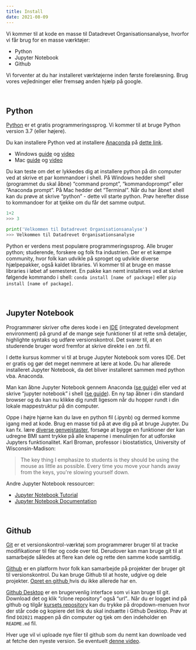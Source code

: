 ```yaml
---
title: Install
date: 2021-08-09
---
```


Vi kommer til at kode en masse til Datadrevet Organisationsanalyse, hvorfor vi får brug for en masse værktøjer:
- Python
- Jupyter Notebook
- Github

Vi forventer at du har installeret værktøjerne inden første forelæsning. Brug vores vejledninger eller fremsøg anden hjælp på google. 

&nbsp;
## Python
[Python](https://www.python.org/) er et gratis programmeringssprog. Vi kommer til at bruge Python version 3.7 (eller højere). 

Du kan installere Python ved at installere [Anaconda](https://docs.anaconda.com/anaconda/) på [dette link](https://www.anaconda.com/distribution/#download-section). 
- Windows [guide](https://docs.anaconda.com/anaconda/install/windows/) og [video](https://www.youtube.com/watch?v=Vt6loGK9Adc)
- Mac [guide](https://docs.anaconda.com/anaconda/install/mac-os/) og [video](https://www.youtube.com/watch?v=OOFONKvaz0A)

Du kan teste om det er lykkedes dig at installere python på din computer ved at skrive et par kommandoer i shell. På Windows hedder shell (programmet du skal åbne) “command prompt”, “kommandoprompt” eller “Anaconda prompt”. På Mac hedder det “Terminal”.  Når du har åbnet shell kan du prøve at skrive “python” - dette vil starte python. Prøv herefter disse to kommandoer for at tjekke om du får det samme output. 

```python
1+2
>>> 3
```

```python
print('Velkommen til Datadrevet Organisationsanalyse')
>>> Velkommen til Datadrevet Organisationsanalyse
```

Python er verdens mest populære programmeringssprog. Alle bruger python; studerende, forskere og folk fra industrien. Der er et kæmpe community, hvor folk kan udvikle på sproget og udvikle diverse hjælpepakker, også kaldet libraries. Vi kommer til at bruge en masse libraries i løbet af semesteret. En pakke kan nemt installeres ved at skrive følgende kommando i shell:
`conda install [name of package]` eller `pip install [name of package]`.


&nbsp;
## Jupyter Notebook
Programmører skriver ofte deres kode i en [IDE](https://en.wikipedia.org/wiki/Integrated_development_environment) (integrated development environment) på grund af de mange seje funktioner til at rette små detaljer, highlighte syntaks og udføre versionskontrol. Det svarer til, at en studerende bruger word fremfor at skrive direkte i en .txt fil. 

I dette kursus kommer vi til at bruge Jupyter Notebook som vores IDE. Det er gratis og gør det meget nemmere at lære at kode. Du har allerede installeret Jupyter Notebook, da det bliver installeret sammen med python vba. Anaconda. 

Man kan åbne Jupyter Notebook gennem Anaconda ([se guide](https://docs.anaconda.com/anaconda/user-guide/getting-started/)) eller ved at skrive “jupyter notebook” i shell ([se guide](https://jupyter-notebook-beginner-guide.readthedocs.io/en/latest/execute.html)). En ny tap åbner i din standard browser og du kan nu klikke dig rundt ligesom når du hopper rundt i din lokale mappestruktur på din computer. 

Oppe i højre hjørne kan du lave en python fil (.ipynb) og dermed komme igang med at kode. Brug en masse tid på at øve dig på at bruge Jupyter. Du kan fx. lære [diverse genvejstaster](),  forsøge at bygge en funktioner der kan udregne BMI samt trykke på alle knaperne i menulinjen for at udforske Jupyters funktionalitet. Karl Broman, professor i biostatistics, University of Wisconsin-Madison: 

> The key thing I emphasize to students is they should be using the mouse as little as possible. Every time you move your hands away from the keys, you're slowing yourself down.

Andre Jupyter Notebook ressourcer:
- [Jupyter Notebook Tutorial](https://www.datacamp.com/community/tutorials/tutorial-jupyter-notebook)
- [Jupyter Notebook Documentation](http://jupyter.readthedocs.io/en/latest/)


&nbsp;
## Github
[Git](http://git-scm.com) er et versionskontrol-værktøj som programmører bruger til at tracke modifikationer til filer og code over tid. Derudover kan man bruge git til at samarbejde således at flere kan dele og rette den samme kode samtidig. 

[Github](http://github.com) er en platform hvor folk kan samarbejde på projekter der bruger git til versionskontrol. Du kan bruge Github til at hoste, udgive og dele projekter. [Opret en github ](https://help.github.com/articles/signing-up-for-a-new-github-account/) hvis du ikke allerede har en.

[Github Desktop](https://desktop.github.com) er en brugervenlig interface som vi kan bruge til git. Download det og klik “clone repository” også “url”.. Når du er logget ind på github og tilgår [kursets repository](https://github.com/NicklasJohansen/DO2021/) kan du trykke på dropdown-menuen hvor der står code og kopiere det link du skal indsætte i Github Desktop. Prøv at find ``DO2021`` mappen på din computer og tjek om den indeholder en ``README.md`` fil.

Hver uge vil vi uploade nye filer til github som du nemt kan downloade ved at fetche den nyeste version. Se eventuelt [denne video](https://www.youtube.com/watch?v=77W2JSL7-r8). 
